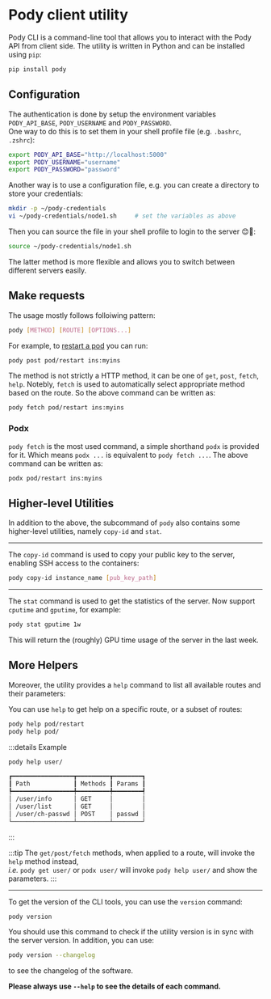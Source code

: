 # Pody client utility

Pody CLI is a command-line tool that allows you to interact with the Pody API from client side. 
The utility is written in Python and can be installed using `pip`:

```sh
pip install pody
```

## Configuration
The authentication is done by setup the environment variables `PODY_API_BASE`, `PODY_USERNAME` and `PODY_PASSWORD`.  
One way to do this is to set them in your shell profile file (e.g. `.bashrc`, `.zshrc`):

```sh
export PODY_API_BASE="http://localhost:5000"
export PODY_USERNAME="username"
export PODY_PASSWORD="password"
```

Another way is to use a configuration file, e.g. you can create a directory to store your credentials:

```sh
mkdir -p ~/pody-credentials
vi ~/pody-credentials/node1.sh     # set the variables as above
```

Then you can source the file in your shell profile to login to the server 😊🚀:
```sh
source ~/pody-credentials/node1.sh
```

The latter method is more flexible and allows you to switch between different servers easily.

## Make requests
The usage mostly follows folloiwing pattern:
```sh
pody [METHOD] [ROUTE] [OPTIONS...]
```

For example, to [restart a pod](./api.md#pod-restart) you can run:
```sh
pody post pod/restart ins:myins
```

The method is not strictly a HTTP method, it can be one of `get`, `post`, `fetch`, `help`. 
Notebly, `fetch` is used to automatically select appropriate method based on the route. 
So the above command can be written as:
```sh
pody fetch pod/restart ins:myins
```

### Podx
`pody fetch` is the most used command, 
a simple shorthand `podx` is provided for it. 
Which means `podx ...` is equivalent to `pody fetch ...`. 
The above command can be written as: 
```sh
podx pod/restart ins:myins
```

## Higher-level Utilities
In addition to the above, the subcommand of `pody` also contains some higher-level utilities, 
namely `copy-id` and `stat`.

---
The `copy-id` command is used to copy your public key to the server,
enabling SSH access to the containers: 
```sh
pody copy-id instance_name [pub_key_path]
```

---
The `stat` command is used to get the statistics of the server. 
Now support `cputime` and `gputime`, for example: 
```sh
pody stat gputime 1w
```
This will return the (roughly) GPU time usage of the server in the last week.


## More Helpers
Moreover, the utility provides a `help` command to list all available routes and their parameters:

You can use `help` to get help on a specific route, or a subset of routes:
```sh
pody help pod/restart
pody help pod/
```

:::details Example
```sh
pody help user/
```
```txt
┏━━━━━━━━━━━━━━━━━┳━━━━━━━━━┳━━━━━━━━┓
┃ Path            ┃ Methods ┃ Params ┃
┡━━━━━━━━━━━━━━━━━╇━━━━━━━━━╇━━━━━━━━┩
│ /user/info      │ GET     │        │
│ /user/list      │ GET     │        │
│ /user/ch-passwd │ POST    │ passwd │
└─────────────────┴─────────┴────────┘
```
:::

:::tip
The `get/post/fetch` methods, when applied to a route, will invoke the `help` method instead,  
*i.e.* `pody get user/` or `podx user/` will invoke `pody help user/` and show the parameters.
:::

---
To get the version of the CLI tools, you can use the `version` command:
```sh
pody version
```
You should use this command to check if the utility version is in sync with the server version. 
In addition, you can use: 
```sh
pody version --changelog
```
to see the changelog of the software.

**Please always use `--help` to see the details of each command.**